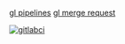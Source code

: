 [gl pipelines](https://gitlab.com/correaa/boost-multi/-/pipelines?page=1&scope=all) 
[gl merge request](https://gitlab.com/correaa/boost-multi/-/merge_requests/new)

[![gitlabci](https://gitlab.com/correaa/boost-multi/badges/master/pipeline.svg)](https://gitlab.com/correaa/boost-multi/-/pipelines?page=1&scope=all)
